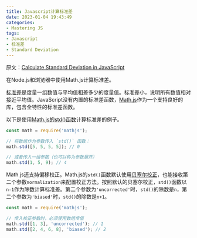 ```yaml
---
title: Javascript计算标准差
date: 2023-01-04 19:43:49
categories:
- Mastering JS
tags:
- Javascript
- 标准差
- Standard Deviation
---
```


原文：[Calculate Standard Deviation in JavaScript](https://masteringjs.io/tutorials/fundamentals/stddev)

在Node.js和浏览器中使用Math.js计算标准差。

<!-- more -->

[标准差](https://en.wikipedia.org/wiki/Standard_deviation)是度量一组数值与平均值相差多少的度量值。标准差小，说明所有数值相对接近平均值。JavaScript没有内置的标准差函数，[Math.js](https://www.npmjs.com/package/mathjs)作为一个支持良好的库，包含全特性的标准差函数。

以下是使用[Math.js的std()函数](https://mathjs.org/docs/reference/functions/std.html)计算标准差的例子。

```javascript
const math = require('mathjs');

// 将数组作为参数传入 `std()` 函数：
math.std([5, 5, 5, 5]); // 0

// 或者传入一组参数（也可以称为参数展开）
math.std(1, 5, 9); // 4
```

Math.js还支持偏移校正。Math.js的`std()`函数默认使用[贝塞尔校正](https://en.wikipedia.org/wiki/Bessel%27s_correction)，也能接收第二个参数`normalization`来配置校正方法。按照默认的贝塞尔校正，`std()`函数以`n-1`作为除数计算标准差。第二个参数为`'uncorrected'`时，`std()`的除数是`n`，第二个参数为`'biased'`时，`std()`的除数是`n+1`。

```javascript
const math = require('mathjs');

// 传入校正参数时，必须使用数组传值
math.std([1, 3], 'uncorrected'); // 1
math.std([2, 4, 6, 8], 'biased'); // 2
```